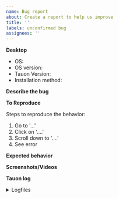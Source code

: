 ```yaml
---
name: Bug report
about: Create a report to help us improve
title: ''
labels: unconfirmed bug
assignees: ''
---
```


<!-- Please fill out as much as you can. Leave fields empty if not applicable. -->
<!-- Text between "<!––" and "––>" will be deleted from your finalized post. -->

**Desktop<!--(please complete the following information)-->**
- OS: <!-- e.g. Arch Linux/Windows/macOS -->
- OS version: <!-- e.g. rolling/11/15.2 -->
- Tauon Version: <!-- e.g. 7.9.0, see Menu->Settings->About -->
- Installation method: <!-- e.g. Flatpak/OS packager/portable binary/from source -->

**Describe the bug**
<!-- A clear and concise description of what the bug is. -->

**To Reproduce**

Steps to reproduce the behavior:
1. Go to '...'
2. Click on '....'
3. Scroll down to '....'
4. See error

**Expected behavior**
<!-- A clear and concise description of what you expected to happen. -->

**Screenshots/Videos**
<!-- If applicable, add screenshots/videos to help explain your problem. -->

**Tauon log**
<details><summary>Logfiles</summary>

<!--
```python
 Example Python stack trace
Traceback (most recent call last):
  File "/app/bin/tauon.py", line 359, in <module>
    exec(main)
  File "/app/bin/t_modules/t_main.py", line 4333, in <module>
    auto_scale()
  File "/app/bin/t_modules/t_main.py", line 4302, in auto_scale
    prefs.scale_want = window_size[0] / logical_size[0]
                       ~~~~~~~~~~~~~~~^~~~~~~~~~~~~~~~~
ZeroDivisionError: division by zero
```
-->

